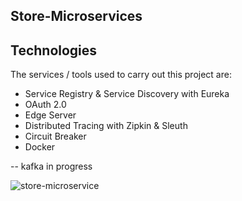 ## Store-Microservices 


## Technologies

The services / tools used to carry out this project are:

- Service Registry & Service Discovery with Eureka
- OAuth 2.0
- Edge Server
- Distributed Tracing with Zipkin & Sleuth
- Circuit Breaker
- Docker

-- kafka in progress

![store-microservice](https://user-images.githubusercontent.com/86859904/170171178-8c7b0056-0d87-4e59-ac75-1f506aa8eaa2.PNG)
